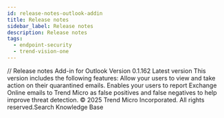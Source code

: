 ```yaml
---
id: release-notes-outlook-addin
title: Release notes
sidebar_label: Release notes
description: Release notes
tags:
  - endpoint-security
  - trend-vision-one
---
```


/*<![CDATA[*/ $('#title').html($('meta[name=map-description]').attr('content')); /*]]>*/ Release notes Add-in for Outlook Version 0.1.162 Latest version This version includes the following features: Allow your users to view and take action on their quarantined emails. Enables your users to report Exchange Online emails to Trend Micro as false positives and false negatives to help improve threat detection. © 2025 Trend Micro Incorporated. All rights reserved.Search Knowledge Base